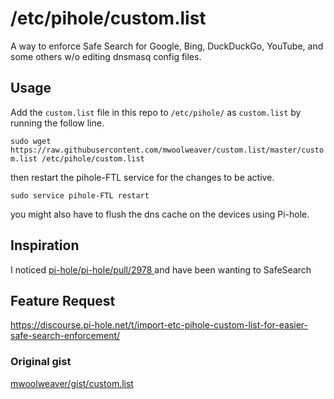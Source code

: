 # /etc/pihole/custom.list
A way to enforce Safe Search for Google, Bing, DuckDuckGo, YouTube, and some others w/o editing dnsmasq config files.


## Usage
Add the `custom.list` file in this repo to `/etc/pihole/` as `custom.list` by running the follow line.

`sudo wget https://raw.githubusercontent.com/mwoolweaver/custom.list/master/custom.list /etc/pihole/custom.list`

then restart the pihole-FTL service for the changes to be active.

`sudo service pihole-FTL restart`

you might also have to flush the dns cache on the devices using Pi-hole.

## Inspiration 

I noticed [pi-hole/pi-hole/pull/2978 ](https://github.com/pi-hole/pi-hole/pull/2978) and have been wanting to SafeSearch 


## Feature Request

<https://discourse.pi-hole.net/t/import-etc-pihole-custom-list-for-easier-safe-search-enforcement/>

### Original gist

[mwoolweaver/gist/custom.list](https://gist.github.com/mwoolweaver/25b3f03c36ac46da6c5b645cb1c1f180)
